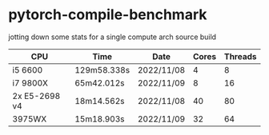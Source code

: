 # pytorch-compile-benchmark
jotting down some stats for a single compute arch source build

|CPU           |Time         |Date        |Cores  |Threads  |
|--------------|-------------|------------|-------|---------|
|i5 6600       |129m58.338s  |2022/11/08  |4      |8        |
|i7 9800X      |65m42.012s   |2022/11/09  |8      |16       |
|2x E5-2698 v4 |18m14.562s   |2022/11/08  |40     |80       |
|3975WX        |15m18.903s   |2022/11/09  |32     |64       |
